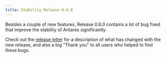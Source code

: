 ```yaml
---
title: Stability Release 0.6.0
---
```


Besides a couple of new features, Release 0.6.0 contains a lot of bug fixed
that improve the stability of Antares significantly.

Check out the [release letter](/docs/releases/release-0.6.0/index.html)
for a description of what has changed with the new release, and also a big
"Thank you" to all users who helped to find these bugs.
